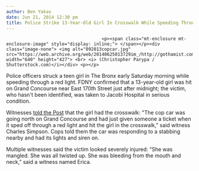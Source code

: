 ```yaml
---
author: Ben Yakas
date: Jun 21, 2014 12:30 pm
title: Police Strike 13-Year-Old Girl In Crosswalk While Speeding Through Red Light
---
```


	
										<p><span class="mt-enclosure mt-enclosure-image" style="display: inline;"> </span></p><div class="image-none"> <img alt="092013copcar.jpg" src="https://web.archive.org/web/20140625013729im_/http://gothamist.com/attachments/nyc_lauren/092013copcar.jpg" width="640" height="427"> <br> <i> (Christopher Parypa / Shutterstock.com)</i></div> <p></p>

<p>Police officers struck a teen girl in The Bronx early Saturday morning while speeding through a red light. FDNY confirmed that a 13-year-old girl was hit on Grand Concourse near East 170th Street just after midnight; the victim, who hasn&apos;t been identified, was taken to Jacobi Hospital in serious condition.</p>

<p>Witnesses <a href="https://web.archive.org/web/20140625013729/http://nypost.com/2014/06/21/girl-struck-by-cop-car-speeding-through-crosswalk/">told the Post</a> that the girl had the crosswalk: &quot;The cop car was going north on Grand Concourse and had just given someone a ticket when it sped off through a red light and hit the girl in the crosswalk,&quot; said witness Charles Simpson. Cops told them the car was responding to a stabbing nearby and had its lights and siren on.</p>

<p>Multiple witnesses said the victim looked severely injured: &#x201C;She was mangled. She was all twisted up. She was bleeding from the mouth and neck,&#x201D; said a witness named Erica.</p>					
										
									
				